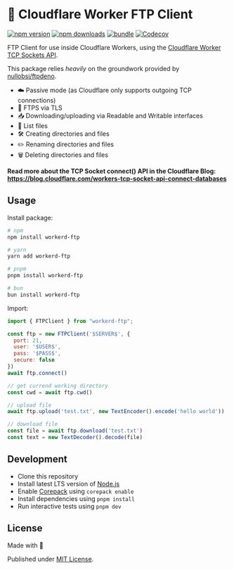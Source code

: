 # 📁 Cloudflare Worker FTP Client

[![npm version][npm-version-src]][npm-version-href]
[![npm downloads][npm-downloads-src]][npm-downloads-href]
[![bundle][bundle-src]][bundle-href]
[![Codecov][codecov-src]][codecov-href]

FTP Client for use inside Cloudflare Workers, using the [Cloudflare Worker TCP Sockets API](https://developers.cloudflare.com/workers/runtime-apis/tcp-sockets).

This package relies *heavily* on the groundwork provided by [nullobsi/ftpdeno](https://github.com/nullobsi/ftpdeno).

* ☁️ Passive mode (as Cloudflare only supports outgoing TCP connections)
* 🔐 FTPS via TLS
* 📥 Downloading/uploading via Readable and Writable interfaces
* 📂 List files
* 🛠️ Creating directories and files
* ✏️ Renaming directories and files
* 🗑️ Deleting directories and files

**Read more about the TCP Socket connect() API in the Cloudflare Blog: https://blog.cloudflare.com/workers-tcp-socket-api-connect-databases**

## Usage

Install package:

```sh
# npm
npm install workerd-ftp

# yarn
yarn add workerd-ftp

# pnpm
pnpm install workerd-ftp

# bun
bun install workerd-ftp
```

Import:

```js
import { FTPClient } from "workerd-ftp";

const ftp = new FTPClient('$SERVER$', {
  port: 21,
  user: '$USER$',
  pass: '$PASS$',
  secure: false
})
await ftp.connect()

// get currend working directory
const cwd = await ftp.cwd()

// upload file
await ftp.upload('test.txt', new TextEncoder().encode('hello world'))

// download file
const file = await ftp.download('test.txt')
const text = new TextDecoder().decode(file)

```

## Development

- Clone this repository
- Install latest LTS version of [Node.js](https://nodejs.org/en/)
- Enable [Corepack](https://github.com/nodejs/corepack) using `corepack enable`
- Install dependencies using `pnpm install`
- Run interactive tests using `pnpm dev`

## License

Made with 💛

Published under [MIT License](./LICENSE).

<!-- Badges -->

[npm-version-src]: https://img.shields.io/npm/v/workerd-ftp?style=flat&colorA=18181B&colorB=F0DB4F
[npm-version-href]: https://npmjs.com/package/workerd-ftp
[npm-downloads-src]: https://img.shields.io/npm/dm/workerd-ftp?style=flat&colorA=18181B&colorB=F0DB4F
[npm-downloads-href]: https://npmjs.com/package/workerd-ftp
[codecov-src]: https://img.shields.io/codecov/c/gh/unjs/workerd-ftp/main?style=flat&colorA=18181B&colorB=F0DB4F
[codecov-href]: https://codecov.io/gh/unjs/workerd-ftp
[bundle-src]: https://img.shields.io/bundlephobia/minzip/workerd-ftp?style=flat&colorA=18181B&colorB=F0DB4F
[bundle-href]: https://bundlephobia.com/result?p=workerd-ftp
